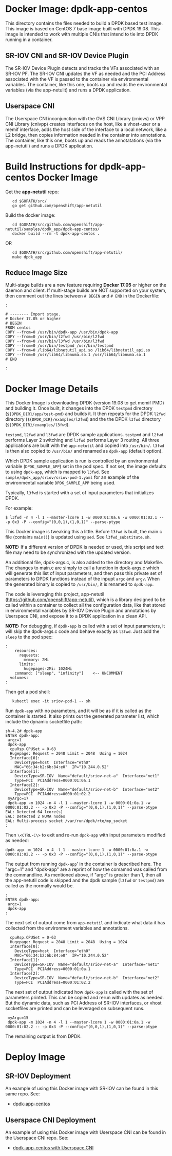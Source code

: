 #  Docker Image: dpdk-app-centos
This directory contains the files needed to build a DPDK based test image.
This image is based on CentOS 7 base image built with DPDK 19.08.
This image is intended to work with multiple CNIs that intend to tie into
DPDK running in a container.

## SR-IOV CNI and SR-IOV Device Plugin
The SR-IOV Device Plugin detects and tracks the VFs associated with an
SR-IOV PF. The SR-IOV CNI updates the VF as needed and the PCI Address
associated with the VF is passed to the container via environmental
variables. The container, like this one, boots up and reads the
environmental variables (via the app-netulit) and runs a DPDK application.

## Userspace CNI
The Userspace CNI inconjunction with the OVS CNI Library (cniovs) or VPP
CNI Library (cnivpp) creates interfaces on the host, like a vhost-user or
a memif interface, adds the host side of the interface to a local network,
like a L2 bridge, then copies information needed in the container into
annotations. The container, like this one, boots up and reads the
annotatations (via the app-netutil) and runs a DPDK application.


# Build Instructions for dpdk-app-centos Docker Image
Get the **app-netutil** repo:
```
   cd $GOPATH/src/
   go get github.com/openshift/app-netutil
```

Build the docker image:
```
   cd $GOPATH/src/github.com/openshift/app-netutil/samples/dpdk_app/dpdk-app-centos/
   docker build --rm -t dpdk-app-centos .
```
OR
```
   cd $GOPATH/src/github.com/openshift/app-netutil/
   make dpdk_app
```

## Reduce Image Size
Multi-stage builds are a new feature requiring **Docker 17.05** or higher on
the daemon and client. If multi-stage builds are NOT supported on your system,
then comment out the lines between `# BEGIN` and `# END` in the Dockerfile:
```
:

# -------- Import stage.
# Docker 17.05 or higher
# BEGIN
FROM centos
COPY --from=0 /usr/bin/dpdk-app /usr/bin/dpdk-app
COPY --from=0 /usr/bin/l2fwd /usr/bin/l2fwd
COPY --from=0 /usr/bin/l3fwd /usr/bin/l3fwd
COPY --from=0 /usr/bin/testpmd /usr/bin/testpmd
COPY --from=0 /lib64/libnetutil_api.so /lib64/libnetutil_api.so
COPY --from=0 /usr/lib64/libnuma.so.1 /usr/lib64/libnuma.so.1
# END

:
```

# Docker Image Details
This Docker Image is downloading DPDK (version 19.08 to get memif PMD)
and building it. Once built, it changes into the DPDK `testpmd`
directory (`${DPDK_DIR}/app/test-pmd`) and builds it. It then repeats
for the DPDK `l2fwd` directory (`${DPDK_DIR}/examples/l2fwd`) and the
the DPDK `l3fwd` directory (`${DPDK_DIR}/examples/l3fwd`).

`testpmd`, `l2fwd` and `l3fwd` are DPDK sample applications. `testpmd`
and `l2fwd` performs Layer 2 switching and `l3fwd` performs Layer 3
routing. All three applications are built with the `app-netutil` and
copied into `/usr/bin/`. `l3fwd` is then also copied to `/usr/bin/` and
renamed as `dpdk-app` (default option).

Which DPDK sample application is run is controlled by an environmental
variable (`DPDK_SAMPLE_APP`) set in the pod spec. If not set, the image
defaults to using `dpdk-app`, which is mapped to `l3fwd`. See
`sample/dpdk_app/sriov/sriov-pod-1.yaml` for an example of the environmental
variable `DPDK_SAMPLE_APP` being used.

Typically, `l3fwd` is started with a set of input parameters that
initializes DPDK.

For example:
```
$ l3fwd -n 4 -l 1 --master-lcore 1 -w 0000:01:0a.6 -w 0000:01:02.1 -- -p 0x3 -P --config="(0,0,1),(1,0,1)" --parse-ptype
```

This Docker image is tweaking this a little. Before `l3fwd` is built, the
main.c file (contains `main()`) is updated using `sed`. See
`l3fwd_substitute.sh`.

**NOTE:** If a different version of DPDK is needed or used, this script and
text file may need to be synchronized with the updated version. 

An additional file, dpdk-args.c, is also added to the directory and Makefile.
The changes to main.c are simply to call a function in dpdk-args.c which
will generate this list of input parameters, and then pass this private set
of parameters to DPDK functions instead of the inpupt `argc` and `argv`. When
the generated binary is copied to `/usr/bin/`, it is renamed to `dpdk-app`.

The code is leveraging this project, app-netutil
(https://github.com/openshift/app-netutil), which is a library designed to be
called within a container to collect all the configuration data, like that
stored in environmental variables by SR-IOV Device Plugin and annotations by
Userspace CNI, and expose it to a DPDK application in a clean API.

**NOTE:** For debugging, if `dpdk-app` is called with a set of input parameters,
it will skip the dpdk-args.c code and behave exactly as `l3fwd`. Just add
the `sleep` to the pod spec:
```
:
    resources:
      requests:
        memory: 2Mi
      limits:
        hugepages-2Mi: 1024Mi
    command: ["sleep", "infinity"]    <-- UNCOMMENT
  volumes:
:
```

Then get a pod shell:
```
   kubectl exec -it sriov-pod-1 -- sh
```

Run `dpdk-app` with no parameters, and it will be as if it is called
as the container is started. It also prints out the generated parameter
list, which include the dynamic socketfile path:
```
sh-4.2# dpdk-app
ENTER dpdk-app:
 argc=1
 dpdk-app
  cpuRsp.CPUSet = 0-63
  Hugepage: Request = 2048 Limit = 2048  Using = 1024
  Interface[0]:
    DeviceType=host  Interface="eth0"
    MAC="66:34:b2:6b:84:e0"  IP="10.244.0.52"
  Interface[1]:
    DeviceType=SR-IOV  Name="default/sriov-net-a"  Interface="net1"
    Type=PCI  PCIAddress=0000:01:0a.1
  Interface[2]:
    DeviceType=SR-IOV  Name="default/sriov-net-b"  Interface="net2"
    Type=PCI  PCIAddress=0000:01:02.2
 myArgc=17
 dpdk-app -m 1024 -n 4 -l 1 --master-lcore 1 -w 0000:01:0a.1 -w 0000:01:02.2 -- -p 0x3 -P --config="(0,0,1),(1,0,1)" --parse-ptype
EAL: Detected 64 lcore(s)
EAL: Detected 2 NUMA nodes
EAL: Multi-process socket /var/run/dpdk/rte/mp_socket
:
```

Then `\<CTRL-C\>` to exit and re-run `dpdk-app` with input parameters
modified as needed:
```
dpdk-app -m 1024 -n 4 -l 1 --master-lcore 1 -w 0000:01:0a.1 -w 0000:01:02.2 -- -p 0x3 -P --config="(0,0,1),(1,0,1)" --parse-ptype
```

The output from running `dpdk-app`' in the container is described here. The
"argc=1" and "dpdk-app" are a reprint of how the comamnd was called from the
commandline. As mentioned above, if "argc" is greater than 1, then all the
app-netutil code is skipped and the dpdk sample (`l3fwd` or `testpmd`) are
called as the normally would be.
```
:
ENTER dpdk-app:
 argc=1
 dpdk-app
:
```

The next set of output come from `app-netutil` and indicate what
data it has collected from the environment variables and
annotations. 
```
  cpuRsp.CPUSet = 0-63
  Hugepage: Request = 2048 Limit = 2048  Using = 1024
  Interface[0]:
    DeviceType=host  Interface="eth0"
    MAC="66:34:b2:6b:84:e0"  IP="10.244.0.52"
  Interface[1]:
    DeviceType=SR-IOV  Name="default/sriov-net-a"  Interface="net1"
    Type=PCI  PCIAddress=0000:01:0a.1
  Interface[2]:
    DeviceType=SR-IOV  Name="default/sriov-net-b"  Interface="net2"
    Type=PCI  PCIAddress=0000:01:02.2
```

The next set of output indicated how `dpdk-app` is called with
the set of parameters printed. This can be copied and rerun with
updates as needed. But the dynamic data, such as PCI Address of
SR-IOV interfaces, or vhost socketfiles are printed and can be
leveraged on subsequent runs.
```
 myArgc=15
 dpdk-app -m 1024 -n 4 -l 1 --master-lcore 1 -w 0000:01:0a.1 -w 0000:01:02.2 -- -p 0x3 -P --config="(0,0,1),(1,0,1)" --parse-ptype
```

The remaining output is from DPDK.

# Deploy Image
## SR-IOV Deployment
An example of using this Docker image with SR-IOV can be found in this
same repo. See:
 * [dpdk-app-centos](../sriov/README.md)

## Userspace CNI Deployment
An example of using this Docker image with Userspace CNI can be found in
the Userspace CNI repo. See:
* [dpdk-app-centos with Userspace CNI](https://github.com/intel/userspace-cni-network-plugin/blob/master/docker/dpdk-app-centos/)
